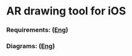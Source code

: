 # AR drawing tool for iOS

### Requirements: ([Eng](/Documents/Software%20Requirements%20Specification.md))
### Diagrams: ([Eng](/Documents/Diagrams.md))
